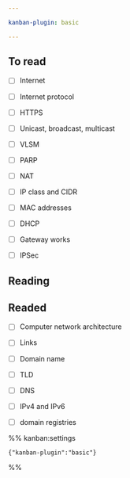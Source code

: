 ```yaml
---

kanban-plugin: basic

---
```


## To read

- [ ] Internet
- [ ] Internet protocol
- [ ] HTTPS
- [ ] Unicast, broadcast, multicast
- [ ] VLSM
- [ ] PARP
- [ ] NAT
- [ ] IP class and CIDR
- [ ] MAC addresses
- [ ] DHCP
- [ ] Gateway works
- [ ] IPSec


## Reading



## Readed

- [ ] Computer network architecture
- [ ] Links
- [ ] Domain name
- [ ] TLD
- [ ] DNS
- [ ] IPv4 and IPv6
- [ ] domain registries




%% kanban:settings
```
{"kanban-plugin":"basic"}
```
%%